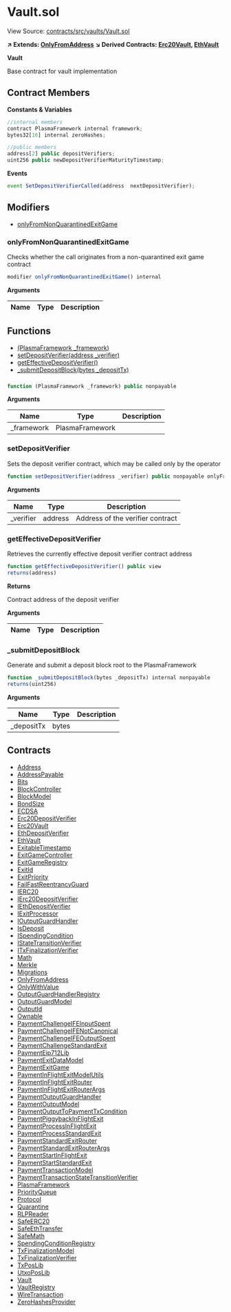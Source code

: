 # Vault.sol

View Source: [contracts/src/vaults/Vault.sol](../../contracts/src/vaults/Vault.sol)

**↗ Extends: [OnlyFromAddress](OnlyFromAddress.md)**
**↘ Derived Contracts: [Erc20Vault](Erc20Vault.md), [EthVault](EthVault.md)**

**Vault**

Base contract for vault implementation

## Contract Members
**Constants & Variables**

```js
//internal members
contract PlasmaFramework internal framework;
bytes32[16] internal zeroHashes;

//public members
address[2] public depositVerifiers;
uint256 public newDepositVerifierMaturityTimestamp;

```

**Events**

```js
event SetDepositVerifierCalled(address  nextDepositVerifier);
```

## Modifiers

- [onlyFromNonQuarantinedExitGame](#onlyfromnonquarantinedexitgame)

### onlyFromNonQuarantinedExitGame

Checks whether the call originates from a non-quarantined exit game contract

```js
modifier onlyFromNonQuarantinedExitGame() internal
```

**Arguments**

| Name        | Type           | Description  |
| ------------- |------------- | -----|

## Functions

- [(PlasmaFramework _framework)](#)
- [setDepositVerifier(address _verifier)](#setdepositverifier)
- [getEffectiveDepositVerifier()](#geteffectivedepositverifier)
- [_submitDepositBlock(bytes _depositTx)](#_submitdepositblock)

### 

```js
function (PlasmaFramework _framework) public nonpayable
```

**Arguments**

| Name        | Type           | Description  |
| ------------- |------------- | -----|
| _framework | PlasmaFramework |  | 

### setDepositVerifier

Sets the deposit verifier contract, which may be called only by the operator

```js
function setDepositVerifier(address _verifier) public nonpayable onlyFrom 
```

**Arguments**

| Name        | Type           | Description  |
| ------------- |------------- | -----|
| _verifier | address | Address of the verifier contract | 

### getEffectiveDepositVerifier

Retrieves the currently effective deposit verifier contract address

```js
function getEffectiveDepositVerifier() public view
returns(address)
```

**Returns**

Contract address of the deposit verifier

**Arguments**

| Name        | Type           | Description  |
| ------------- |------------- | -----|

### _submitDepositBlock

Generate and submit a deposit block root to the PlasmaFramework

```js
function _submitDepositBlock(bytes _depositTx) internal nonpayable
returns(uint256)
```

**Arguments**

| Name        | Type           | Description  |
| ------------- |------------- | -----|
| _depositTx | bytes |  | 

## Contracts

* [Address](Address.md)
* [AddressPayable](AddressPayable.md)
* [Bits](Bits.md)
* [BlockController](BlockController.md)
* [BlockModel](BlockModel.md)
* [BondSize](BondSize.md)
* [ECDSA](ECDSA.md)
* [Erc20DepositVerifier](Erc20DepositVerifier.md)
* [Erc20Vault](Erc20Vault.md)
* [EthDepositVerifier](EthDepositVerifier.md)
* [EthVault](EthVault.md)
* [ExitableTimestamp](ExitableTimestamp.md)
* [ExitGameController](ExitGameController.md)
* [ExitGameRegistry](ExitGameRegistry.md)
* [ExitId](ExitId.md)
* [ExitPriority](ExitPriority.md)
* [FailFastReentrancyGuard](FailFastReentrancyGuard.md)
* [IERC20](IERC20.md)
* [IErc20DepositVerifier](IErc20DepositVerifier.md)
* [IEthDepositVerifier](IEthDepositVerifier.md)
* [IExitProcessor](IExitProcessor.md)
* [IOutputGuardHandler](IOutputGuardHandler.md)
* [IsDeposit](IsDeposit.md)
* [ISpendingCondition](ISpendingCondition.md)
* [IStateTransitionVerifier](IStateTransitionVerifier.md)
* [ITxFinalizationVerifier](ITxFinalizationVerifier.md)
* [Math](Math.md)
* [Merkle](Merkle.md)
* [Migrations](Migrations.md)
* [OnlyFromAddress](OnlyFromAddress.md)
* [OnlyWithValue](OnlyWithValue.md)
* [OutputGuardHandlerRegistry](OutputGuardHandlerRegistry.md)
* [OutputGuardModel](OutputGuardModel.md)
* [OutputId](OutputId.md)
* [Ownable](Ownable.md)
* [PaymentChallengeIFEInputSpent](PaymentChallengeIFEInputSpent.md)
* [PaymentChallengeIFENotCanonical](PaymentChallengeIFENotCanonical.md)
* [PaymentChallengeIFEOutputSpent](PaymentChallengeIFEOutputSpent.md)
* [PaymentChallengeStandardExit](PaymentChallengeStandardExit.md)
* [PaymentEip712Lib](PaymentEip712Lib.md)
* [PaymentExitDataModel](PaymentExitDataModel.md)
* [PaymentExitGame](PaymentExitGame.md)
* [PaymentInFlightExitModelUtils](PaymentInFlightExitModelUtils.md)
* [PaymentInFlightExitRouter](PaymentInFlightExitRouter.md)
* [PaymentInFlightExitRouterArgs](PaymentInFlightExitRouterArgs.md)
* [PaymentOutputGuardHandler](PaymentOutputGuardHandler.md)
* [PaymentOutputModel](PaymentOutputModel.md)
* [PaymentOutputToPaymentTxCondition](PaymentOutputToPaymentTxCondition.md)
* [PaymentPiggybackInFlightExit](PaymentPiggybackInFlightExit.md)
* [PaymentProcessInFlightExit](PaymentProcessInFlightExit.md)
* [PaymentProcessStandardExit](PaymentProcessStandardExit.md)
* [PaymentStandardExitRouter](PaymentStandardExitRouter.md)
* [PaymentStandardExitRouterArgs](PaymentStandardExitRouterArgs.md)
* [PaymentStartInFlightExit](PaymentStartInFlightExit.md)
* [PaymentStartStandardExit](PaymentStartStandardExit.md)
* [PaymentTransactionModel](PaymentTransactionModel.md)
* [PaymentTransactionStateTransitionVerifier](PaymentTransactionStateTransitionVerifier.md)
* [PlasmaFramework](PlasmaFramework.md)
* [PriorityQueue](PriorityQueue.md)
* [Protocol](Protocol.md)
* [Quarantine](Quarantine.md)
* [RLPReader](RLPReader.md)
* [SafeERC20](SafeERC20.md)
* [SafeEthTransfer](SafeEthTransfer.md)
* [SafeMath](SafeMath.md)
* [SpendingConditionRegistry](SpendingConditionRegistry.md)
* [TxFinalizationModel](TxFinalizationModel.md)
* [TxFinalizationVerifier](TxFinalizationVerifier.md)
* [TxPosLib](TxPosLib.md)
* [UtxoPosLib](UtxoPosLib.md)
* [Vault](Vault.md)
* [VaultRegistry](VaultRegistry.md)
* [WireTransaction](WireTransaction.md)
* [ZeroHashesProvider](ZeroHashesProvider.md)
